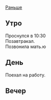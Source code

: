 [Раньше](2020.01.05.md)
## Утро
Проснулся в 10:30  
Позавтракал.  
Позвонила мать.ю
## День
Поехал на работу.
## Вечер